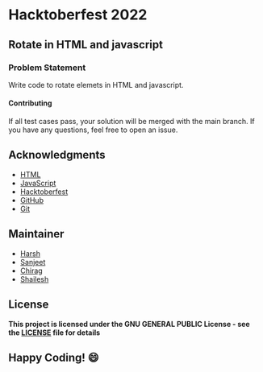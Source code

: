 # Hacktoberfest 2022
## Rotate in HTML and javascript
### Problem Statement
Write code to rotate elemets in HTML and javascript.

#### Contributing
If all test cases pass, your solution will be merged with the main branch. If you have any questions, feel free to open an issue.

## Acknowledgments
- [HTML]()
- [JavaScript](https://hacktoberfest.digitalocean.com/)
- [Hacktoberfest](https://hacktoberfest.digitalocean.com/)
- [GitHub](https://github.com)
- [Git](https://git-scm.com/)

## Maintainer
- [Harsh](https://www.linkedin.com/in/harshverma036/)
- [Sanjeet](https://www.github.com/Sanjeetk22)
- [Chirag](https://github.com/ChiragGupta2808)
- [Shailesh](https://github.com/ShaileshKumar007)

## License
**This project is licensed under the GNU GENERAL PUBLIC License - see the [LICENSE](../../LICENSE) file for details**

## Happy Coding! :smile:
